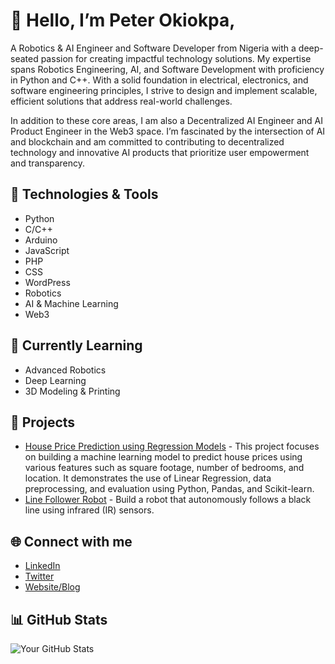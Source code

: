 # 👋 Hello, I’m Peter Okiokpa, 
A Robotics & AI Engineer and Software Developer from Nigeria with a deep-seated passion for creating impactful technology solutions. My expertise spans Robotics Engineering, AI, and Software Development with proficiency in Python and C++. With a solid foundation in electrical, electronics, and software engineering principles, I strive to design and implement scalable, efficient solutions that address real-world challenges.

In addition to these core areas, I am also a Decentralized AI Engineer and AI Product Engineer in the Web3 space. I’m fascinated by the intersection of AI and blockchain and am committed to contributing to decentralized technology and innovative AI products that prioritize user empowerment and transparency.

## 🔧 Technologies & Tools
- Python
- C/C++
- Arduino
- JavaScript
- PHP
- CSS
- WordPress
- Robotics
- AI & Machine Learning
- Web3

## 🌱 Currently Learning
- Advanced Robotics
- Deep Learning
- 3D Modeling & Printing

## 📂 Projects
- [House Price Prediction using Regression Models](https://github.com/peteleba/House-Price-Prediction-Project) - This project focuses on building a machine learning model to predict house prices using various features such as square footage, number of bedrooms, and location. It demonstrates the use of Linear Regression, data preprocessing, and evaluation using Python, Pandas, and Scikit-learn.
- [Line Follower Robot](https://github.com/peteleba/Line-Follower-Robot) - Build a robot that autonomously follows a black line using infrared (IR) sensors.
  

## 🌐 Connect with me
- [LinkedIn](https://www.linkedin.com/in/thepeteleba/)
- [Twitter](https://x.com/thepeteleba)
- [Website/Blog](https://thepeteleba.carrd.co/)

## 📊 GitHub Stats
![Your GitHub Stats](https://github-readme-stats.vercel.app/api?username=yourusername&show_icons=true&theme=radical)

